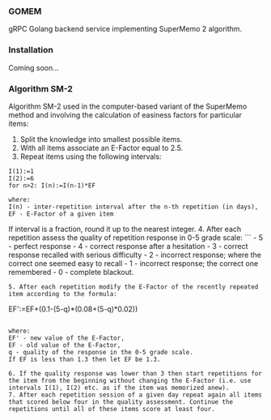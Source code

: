 ### GOMEM

gRPC Golang backend service implementing SuperMemo 2 algorithm. 

### Installation
Coming soon...


### Algorithm SM-2 
Algorithm SM-2 used in the computer-based variant of the SuperMemo method and involving the calculation of easiness factors for particular items:
1. Split the knowledge into smallest possible items.
2. With all items associate an E-Factor equal to 2.5.
3. Repeat items using the following intervals:
```
I(1):=1
I(2):=6
for n>2: I(n):=I(n-1)*EF
```
    where:
    I(n) - inter-repetition interval after the n-th repetition (in days),
    EF - E-Factor of a given item
If interval is a fraction, round it up to the nearest integer.
4. After each repetition assess the quality of repetition response in 0-5 grade scale:
    ```
    - 5 - perfect response
    - 4 - correct response after a hesitation
    - 3 - correct response recalled with serious difficulty
    - 2 - incorrect response; where the correct one seemed easy to recall
    - 1 - incorrect response; the correct one remembered
    - 0 - complete blackout.
   ```
5. After each repetition modify the E-Factor of the recently repeated item according to the formula:

```
EF':=EF+(0.1-(5-q)*(0.08+(5-q)*0.02))
```

```
    where:
    EF' - new value of the E-Factor,
    EF - old value of the E-Factor,
    q - quality of the response in the 0-5 grade scale.
    If EF is less than 1.3 then let EF be 1.3.
```
6. If the quality response was lower than 3 then start repetitions for the item from the beginning without changing the E-Factor (i.e. use intervals I(1), I(2) etc. as if the item was memorized anew).
7. After each repetition session of a given day repeat again all items that scored below four in the quality assessment. Continue the repetitions until all of these items score at least four.
